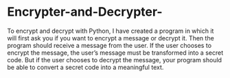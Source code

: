 # Encrypter-and-Decrypter-
To encrypt and decrypt with Python, I have created a program in which it will first ask you if you want to encrypt a message or decrypt it.
Then the program should receive a message from the user.
If the user chooses to encrypt the message, the user’s message must be transformed into a secret code. 
But if the user chooses to decrypt the message, your program should be able to convert a secret code into a meaningful text.
